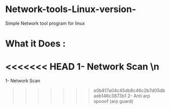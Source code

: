 # Network-tools-Linux-version-
Simple Network tool program for linux 
# What it Does : 
<<<<<<< HEAD
1- Network Scan \n 
=======
1- Network Scan



>>>>>>> e0b817a04c45db8c46c2b7d05dbaeb146c3873b1
2- Anti arp spooof (arp guard) 
